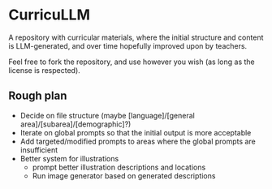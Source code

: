 # CurricuLLM

A repository with curricular materials, where the initial structure and content is LLM-generated, and over time hopefully improved upon by teachers.

Feel free to fork the repository, and use however you wish (as long as the license is respected).

## Rough plan
* Decide on file structure (maybe [language]/[general area]/[subarea]/[demographic]?)
* Iterate on global prompts so that the initial output is more acceptable
* Add targeted/modified prompts to areas where the global prompts are insufficient
* Better system for illustrations
  * prompt better illustration descriptions and locations
  * Run image generator based on generated descriptions
